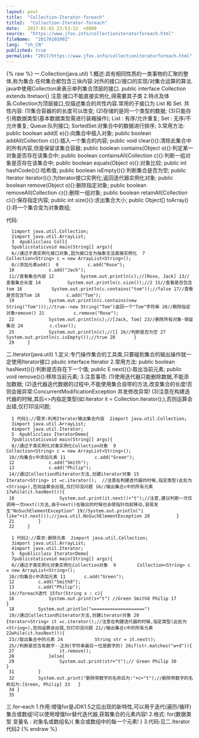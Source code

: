 ```yaml
---
layout: post
title:  "Collection-Iterator-foreach"
title2:  "Collection-Iterator-foreach"
date:   2017-01-01 23:53:12  +0800
source:  "https://www.jfox.info/collectioniteratorforeach.html"
fileName:  "20170101092"
lang:  "zh_CN"
published: true
permalink: "2017/https://www.jfox.info/collectioniteratorforeach.html"
---
```

{% raw %}
一.Collection(java.util)
1.概述:具有相同性质的一类事物的汇聚的整体,称为集合.任何集合都包含三块内容:对外的接口/接口的实现/对集合运算的算法.
java中使用Collection来表示单列集合顶层的接口.
public interface Collection<E> extends Itretaor<E>{}
注意:接口不能直接实例化,得需要其子类
2.特点及体系:Collection为顶层接口,仅描述集合的共性内容.常用的子接口为 List 和 Set.
共性内容:
(1)集合容器的的长度可以改变;
(2)存储的是同一个类型的数据;
(3)只能存引用数据类型(基本数据类型需进行装箱操作);
List : 有序/允许重复;
Set : 无序/不允许重复;
Queue:队列接口;
SortedSet:对集合中的数据进行排序;
3.常用方法:
public boolean add(E e){}:向集合中插入对象;
public boolean addAll(Collection<? extends E> c){}:插入一个集合的内容;
public void clear(){}:清除此集合中的所有内容,但是保留该集合容器;
public boolean contains(Object o){}:判定某一对象是否存在该集合中;
public boolean containsAll(Collection<?> c){}:判断一组对象是否存在该集合中;
public boolean equals(Object o){}:对象比较;
public int hashCode(){}:哈希值;
public boolean isEmpty(){}:判断集合是否为空;
public Iterator<E> iterator(){}:为Iterator接口实例化;返回迭代器实例化对象;
public boolean remove(Object o){}:删除指定对象;
public boolean removeAll(Collection<?> c){}:删除一组对象;
public boolean retainAll(Collection<?> c){}:保存指定内容;
public int size(){}:求出集合大小;
public Object[] toArray(){}:将一个集合变为对象数组;

代码:

      1import java.util.Collection;
      2import java.util.ArrayList;
      3  4publicclass Coll{
      5publicstaticvoid main(String[] args){
      6//通过子类实例化接口对象,因为接口全为抽象无法直接实例化  7 			Collection<String> c = new ArrayList<String>();
      8//添加元素add()  9 			c.add("Rose");
     10 			c.add("Jack");
     11//查看集合内容 12 			System.out.println(c);//[Rose, Jack] 13//查看集合长度 14 			System.out.println(c.size());//2 15//查看是否包含tom 16 			System.out.println(c.contains("tom"));//false 17//查看是否包含Tom 18 			c.add("Tom");
     19 			System.out.println(c.contains(new String("Tom")));//true--new String("Tom")返回一个"Tom"字符串 20//删除指定对象remove() 21 			c.remove("Rose");
     22 			System.out.println(c);//[Jack, Tom] 23//删除所有对象-保留集合 24 			c.clear();
     25 			System.out.println(c);//[] 26//判断是否为空 27 			System.out.println(c.isEmpty());//true 28 		}
     29 	}

二.Iterator(java.util)
1.定义:专门操作集合的工具类,只要碰到集合的输出操作就一定使用Iterator接口
pbulic interface Iterator<E>
2.常用方法:
public boolean hasNext(){}:判断是否存在下一个值;
public E next(){}:取出当前元素;
public void remove(){}:移除当前元素;
3.注意事项:
(1)使用迭代器只能删除数据,不能添加数据;
(2)迭代器迭代数据的过程中,不能使用集合自带的方法,改变集合的长度!否则会报异常:ConcurrentModificationException 并发修改异常!
(3)注意在构建迭代器的时候,其后<>内指定类型(如:Iterator<String> it = Collection.iterator();),否则运算会出错,仅打印没问题;

      1 代码1://需求:利用Iterator输出集合内容  2import java.util.Collection;
      3import java.util.ArrayList;
      4import java.util.Iterator;
      5  6publicclass IteratorDemo{
      7publicstaticvoid main(String[] args){
      8//通过子类实例化对象实例化Collection对象  9 			Collection<String> c = new ArrayList<String>();
     10//向集合c中添加元素 11 			c.add("Green");
     12 			c.add("Smith");
     13 			c.add("Philip");
     14//通过Collection的iterator方法,创建iterator对象 15 			Iterator<String> it =c.iterator();	//注意在构建迭代器的时候,指定类型(此处为<String>),否则运算会出错,仅打印没问题 16//输出集合c中的所有元素 17while(it.hasNext()){
     18 				System.out.print(it.next()+"t");//注意,建议判断一次仅调用一次next()方法,由于next()在输出的时候也会使指针向前移动,容易发生"NoSuchElementException" 19//System.out.println("i like"+it.next());//java.util.NoSuchElementException 20 			}
     21 		}
     22 	}

      1 代码2://需求:删除元素  2import java.util.Collection;
      3import java.util.ArrayList;
      4import java.util.Iterator;
      5  6publicclass IteratorDemo{
      7publicstaticvoid main(String[] args){
      8//通过子类实例化对象实例化Collection对象  9 		Collection<String> c = new ArrayList<String>();
     10//向集合c中添加元素 11 		c.add("Green");
     12 		c.add("Smith8");
     13 		c.add("Philip");
     14//foreach迭代 15for(String s : c){
     16 			System.out.print(s+"t")	//Green Smith8 Philip 17 		}
     18 		System.out.println("====================")
     19//通过Collection的iterator方法,创建iterator对象 20 		Iterator<String> it =c.iterator();//注意在构建迭代器的时候,指定类型(此处为<String>),否则运算会出错,仅打印没问题 21//输出集合c中的所有元素 22while(it.hasNext()){
     23//取出集合中的元素 24 			String str = it.next();
     25//判断是否含有数字--正则(字符串最后一位是数字的) 26if(str.matches("w+d")){
     27 				it.remove();
     28 			}else{
     29 				System.out.print(str+"t");// Green Philip 30 			}
     31 		}
     32 		System.out.print("删除带数字的名称后为:"+c+"t");//删除带数字的名称后为:[Green, Philip] 33 	}
     34 }
     35

三.for–each
1.作用:增强for是JDK1.5之后出现的新特性,可以用于迭代(遍历/循环)集合或数组!可以使用增强for替代迭代器,获取集合的元素内容!
2.格式:
for(数据类型 变量名 : 对象名或数组名){
集合或数组中的每一个元素! 
}
3.代码:见二.Iterator代码2
{% endraw %}